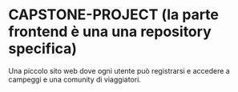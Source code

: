 # CAPSTONE-PROJECT (la parte frontend è una una repository specifica)
Una piccolo sito web dove ogni utente può registrarsi e accedere a campeggi e una comunity di viaggiatori.

